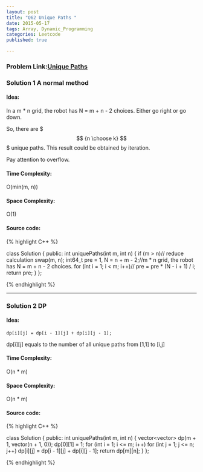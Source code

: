```yaml
---
layout: post
title: "Q62 Unique Paths "
date: 2015-05-17
tags: Array, Dynamic_Programming 
categories: Leetcode
published: true

---
```

### Problem Link:[Unique Paths ](https://leetcode.com/problems/unique-paths/) 

### Solution 1 A normal method

#### Idea:

In a m * n grid, the robot has N = m + n - 2 choices. Either go right or go down. 

So, there are $$$ {n \choose k} $$$ unique paths. This result could be obtained by iteration.

Pay attention to overflow. 

#### Time Complexity:
O(min(m, n))

#### Space Complexity:
O(1)

#### Source code:
{% highlight C++ %}

class Solution {
public:
    int uniquePaths(int m, int n) {
        if (m > n)// reduce calculation
            swap(m, n);
        int64_t pre = 1, N = n + m - 2;//m * n grid, the robot has N = m + n - 2 choices.
        for (int i = 1; i < m; i++)//
            pre = pre * (N - i + 1) / i;
        return pre;
    }
};

{% endhighlight %}

---

### Solution 2 DP

#### Idea:

    dp[i][j] = dp[i - 1][j] + dp[i][j - 1];

dp[i][j] equals to the number of all unique paths from [1,1] to [i,j]

#### Time Complexity:

O(n * m)

#### Space Complexity:

O(n * m)

#### Source code:

{% highlight C++ %}

class Solution {
public:
    int uniquePaths(int m, int n) {
        vector<vector<int>> dp(m + 1, vector<int>(n + 1, 0));
        dp[0][1] = 1;
        for (int i = 1; i <= m; i++)
            for (int j = 1; j <= n; j++)
                dp[i][j] = dp[i - 1][j] + dp[i][j - 1];
        return dp[m][n];
    }
};

{% endhighlight %}


